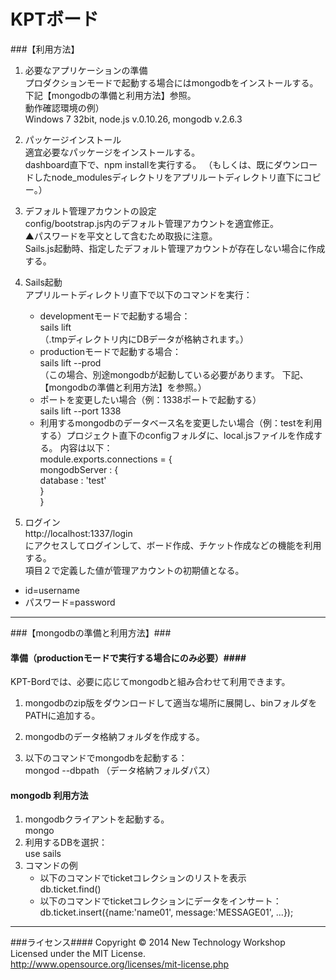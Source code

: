 # KPTボード
###【利用方法】
1. 必要なアプリケーションの準備  
プロダクションモードで起動する場合にはmongodbをインストールする。  
下記【mongodbの準備と利用方法】参照。  
動作確認環境の例）  
Windows 7 32bit, node.js v.0.10.26, mongodb v.2.6.3

2. パッケージインストール  
適宜必要なパッケージをインストールする。  
dashboard直下で、npm installを実行する。
（もしくは、既にダウンロードしたnode_modulesディレクトリをアプリルートディレクトリ直下にコピー。）

3. デフォルト管理アカウントの設定  
config/bootstrap.js内のデフォルト管理アカウントを適宜修正。  
▲パスワードを平文として含むため取扱に注意。  
Sails.js起動時、指定したデフォルト管理アカウントが存在しない場合に作成する。  

4. Sails起動  
アプリルートディレクトリ直下で以下のコマンドを実行：  
    - developmentモードで起動する場合：  
      sails lift  
     （.tmpディレクトリ内にDBデータが格納されます。）  
    - productionモードで起動する場合：  
      sails lift --prod  
      （この場合、別途mongodbが起動している必要があります。
       下記、【mongodbの準備と利用方法】を参照。）  
   - ポートを変更したい場合（例：1338ポートで起動する）  
      sails lift --port 1338  
   - 利用するmongodbのデータベース名を変更したい場合（例：testを利用する）プロジェクト直下のconfigフォルダに、local.jsファイルを作成する。
        内容は以下：  
        module.exports.connections = {  
	    mongodbServer : {  
          database : 'test'  
	   }  
     }
5. ログイン  
http://localhost:1337/login  
にアクセスしてログインして、ボード作成、チケット作成などの機能を利用する。  
項目２で定義した値が管理アカウントの初期値となる。  
 - id=username
 - パスワード=password  

----

###【mongodbの準備と利用方法】###
#### 準備（productionモードで実行する場合にのみ必要）####
KPT-Bordでは、必要に応じてmongodbと組み合わせて利用できます。  

1. mongodbのzip版をダウンロードして適当な場所に展開し、binフォルダをPATHに追加する。

2. mongodbのデータ格納フォルダを作成する。

3. 以下のコマンドでmongodbを起動する：  
   mongod --dbpath （データ格納フォルダパス）

#### mongodb 利用方法 ####
1. mongodbクライアントを起動する。  
   mongo
2. 利用するDBを選択：  
   use sails
3. コマンドの例  
    - 以下のコマンドでticketコレクションのリストを表示  
      db.ticket.find()  
    - 以下のコマンドでticketコレクションにデータをインサート：  
      db.ticket.insert({name:'name01', message:'MESSAGE01', ...});

----

###ライセンス####
Copyright &copy; 2014 New Technology Workshop<br>
Licensed under the MIT License.<br>
http://www.opensource.org/licenses/mit-license.php
